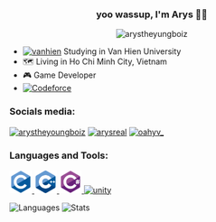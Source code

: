<h3 align="center">yoo wassup, I'm  Arys 👋😎</h3>

<p align="center"> <img src="https://komarev.com/ghpvc/?username=arystheyungboiz&label=Profile%20views&color=ac205d&style=flat" alt="arystheyungboiz"/></p>

- <a href="https://vhu.edu.vn" target="_blank"><img src="https://cdn.haitrieu.com/wp-content/uploads/2021/10/Logo-DH-Van-Hien-VHU-1024x1024.png" alt="vanhien" width="20" height="20"/></a> Studying in Van Hien University
- 🗺 Living in Ho Chi Minh City, Vietnam
- 🎮 Game Developer
- <a href="https://discord.com/users/360753595676622848" target="_blank"><img src="https://img.shields.io/badge/Discord-Hào%236665-007ACC?&style=flat-square&logo=discord&logoColor=white" alt="Codeforce" title="Hào#6665"></a>

<h3 align="left">Socials media:</h3>
<p align="left">
<a href="https://fb.com/arystheyoungboiz" target="blank"><img align="center" src="https://raw.githubusercontent.com/rahuldkjain/github-profile-readme-generator/master/src/images/icons/Social/facebook.svg" alt="arystheyoungboiz" height="30" width="40" /></a>
<a href="https://twitter.com/arysreal" target="blank"><img align="center" src="https://raw.githubusercontent.com/rahuldkjain/github-profile-readme-generator/master/src/images/icons/Social/twitter.svg" alt="arysreal" height="30" width="40" /></a>
<a href="https://instagram.com/oahyv_" target="blank"><img align="center" src="https://raw.githubusercontent.com/rahuldkjain/github-profile-readme-generator/master/src/images/icons/Social/instagram.svg" alt="oahyv_" height="30" width="40" /></a>
</p>


<h3 align="left">Languages and Tools:</h3>

<p align="left"> <a href="https://www.cprogramming.com/" target="_blank" rel="noreferrer"> <img src="https://raw.githubusercontent.com/devicons/devicon/master/icons/c/c-original.svg" alt="c" width="40" height="40"/> </a>
<a href="https://www.w3schools.com/cpp/" target="_blank" rel="noreferrer"> <img src="https://raw.githubusercontent.com/devicons/devicon/master/icons/cplusplus/cplusplus-original.svg" alt="cplusplus" width="40" height="40"/> </a> 
<a href="https://www.w3schools.com/cs/" target="_blank" rel="noreferrer"> <img src="https://raw.githubusercontent.com/devicons/devicon/master/icons/csharp/csharp-original.svg" alt="csharp" width="40" height="40"/> </a>
<a href="https://unity.com/" target="_blank" rel="noreferrer"> <img src="https://www.vectorlogo.zone/logos/unity3d/unity3d-icon.svg" alt="unity" width="40" height="40"/> </a> </p>


![Languages](https://github-readme-stats.vercel.app/api/top-langs/?username=arystheyungboiz&count_private=true&langs_count=8&layout=compact&card_width=245&theme=radical)
![Stats](https://github-readme-stats.vercel.app/api?username=arystheyungboiz&custom_title=My%20Github%20Stats&include_all_commits=true&count_private=true&show_icons=true&theme=radical)
